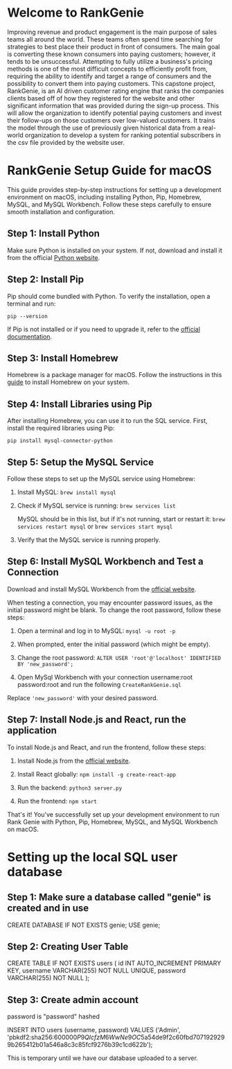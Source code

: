 # Welcome to RankGenie

Improving revenue and product engagement is the main purpose of sales teams all around the world. These teams often spend time searching for strategies to best place their product in front of consumers. The main goal is converting these known consumers into paying customers; however, it tends to be unsuccessful. Attempting to fully utilize a business's pricing methods is one of the most difficult concepts to efficiently profit from, requiring the ability to identify and target a range of consumers and the possibility to convert them into paying customers. This capstone project, RankGenie, is an AI driven customer rating engine that ranks the companies clients based off of how they registered for the website and other significant information that was provided during the sign-up process. This will allow the organization to identify potential paying customers and invest their follow-ups on those customers over low-valued customers. It trains the model through the use of previously given historical data from a real-world organization to develop a system for ranking potential subscribers in the csv file provided by the website user.

# RankGenie Setup Guide for macOS

This guide provides step-by-step instructions for setting up a development environment on macOS, including installing Python, Pip, Homebrew, MySQL, and MySQL Workbench. Follow these steps carefully to ensure smooth installation and configuration.

## Step 1: Install Python

Make sure Python is installed on your system. If not, download and install it from the official [Python website](https://www.python.org/downloads/).

## Step 2: Install Pip

Pip should come bundled with Python. To verify the installation, open a terminal and run:

```pip --version```


If Pip is not installed or if you need to upgrade it, refer to the [official documentation](https://pip.pypa.io/en/stable/installation/).

## Step 3: Install Homebrew

Homebrew is a package manager for macOS. Follow the instructions in this [guide](https://mac.install.guide/homebrew/3#:~:text=Mac%20M1%2C%20M2%2C%20M3&text=Homebrew%20files%20are%20installed%20into,part%20of%20the%20default%20%24PATH%20.) to install Homebrew on your system.

## Step 4: Install Libraries using Pip

After installing Homebrew, you can use it to run the SQL service. First, install the required libraries using Pip:

```pip install mysql-connector-python```


## Step 5: Setup the MySQL Service

Follow these steps to set up the MySQL service using Homebrew:

1. Install MySQL: ```brew install mysql```

2. Check if MySQL service is running: ```brew services list```
   
   MySQL should be in this list, but if it's not running, start or restart it: ```brew services restart mysql``` or ```brew services start mysql```

3. Verify that the MySQL service is running properly.

## Step 6: Install MySQL Workbench and Test a Connection

Download and install MySQL Workbench from the [official website](https://www.mysql.com/products/workbench/).

When testing a connection, you may encounter password issues, as the initial password might be blank. To change the root password, follow these steps:

1. Open a terminal and log in to MySQL: ```mysql -u root -p```

2. When prompted, enter the initial password (which might be empty).

3. Change the root password: ```ALTER USER 'root'@'localhost' IDENTIFIED BY 'new_password';```

4. Open MySql Workbench with your connection username:root password:root and run the following ```CreateRankGenie.sql```

Replace `'new_password'` with your desired password.

## Step 7: Install Node.js and React, run the application

To install Node.js and React, and run the frontend, follow these steps:

1. Install Node.js from the [official website](https://nodejs.org/).

2. Install React globally: ```npm install -g create-react-app```

3. Run the backend: ```python3 server.py```

4. Run the frontend: ```npm start```

That's it! You've successfully set up your development environment to run Rank Genie with Python, Pip, Homebrew, MySQL, and MySQL Workbench on macOS. 

# Setting up the local SQL user database

## Step 1: Make sure a database called "genie" is created and in use

CREATE DATABASE IF NOT EXISTS genie;
USE genie;

## Step 2: Creating User Table

CREATE TABLE IF NOT EXISTS users (
    id INT AUTO_INCREMENT PRIMARY KEY,
    username VARCHAR(255) NOT NULL UNIQUE,
    password VARCHAR(255) NOT NULL
);

## Step 3: Create admin account

password is "password" hashed

INSERT INTO users (username, password) VALUES 
('Admin', 'pbkdf2:sha256:600000$P9QlcfzM6WwNe9OC$5a54de9f2c60fbd7071929299b265412b01a546a8c3c85fcf9276b39c1cd622b');

This is temporary until we have our database uploaded to a server.










